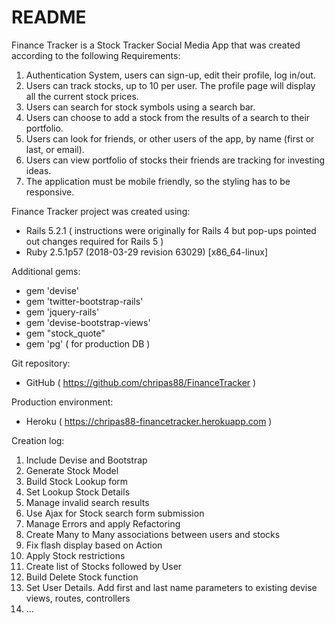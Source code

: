 # README

Finance Tracker is a Stock Tracker Social Media App that was created according to the following Requirements:

01.  Authentication System, users can sign-up, edit their profile, log in/out.
02.  Users can track stocks, up to 10 per user. The profile page will display all the current stock prices.
03.  Users can search for stock symbols using a search bar.
04.  Users can choose to add a stock from the results of a search to their portfolio.
05.  Users can look for friends, or other users of the app, by name (first or last, or email).
06.  Users can view portfolio of stocks their friends are tracking for investing ideas.
07.  The application must be mobile friendly, so the styling has to be responsive.

Finance Tracker project was created using:

* Rails 5.2.1 ( instructions were originally for Rails 4 but pop-ups pointed out changes required for Rails 5 )
* Ruby 2.5.1p57 (2018-03-29 revision 63029) [x86_64-linux]

Additional gems:

* gem 'devise'
* gem 'twitter-bootstrap-rails'
* gem 'jquery-rails'
* gem 'devise-bootstrap-views'
* gem "stock_quote"
* gem 'pg' ( for production DB )

Git repository:

* GitHub ( https://github.com/chripas88/FinanceTracker )

Production environment:

* Heroku ( https://chripas88-financetracker.herokuapp.com )

Creation log:

01.  Include Devise and Bootstrap
02.  Generate Stock Model
03.  Build Stock Lookup form
04.  Set Lookup Stock Details
05.  Manage invalid search results
06.  Use Ajax for Stock search form submission
07.  Manage Errors and apply Refactoring
08.  Create Many to Many associations between users and stocks
09.  Fix flash display based on Action
10.  Apply Stock restrictions
11.  Create list of Stocks followed by User
12.  Build Delete Stock function
13.  Set User Details. Add first and last name parameters to existing devise views, routes, controllers
14.  ...